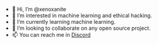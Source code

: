 - 👋 Hi, I’m @xenoxanite
- 👀 I’m interested in machine learning and ethical hacking.
- 🌱 I’m currently learning machine learning.
- 💞️ I’m looking to collaborate on any open source project.
- 📫 You can reach me in [Discord](discordapp.com/users/901332259230064692)

<!---
xenoxanite/xenoxanite is a ✨ special ✨ repository because its `README.md` (this file) appears on your GitHub profile.
You can click the Preview link to take a look at your changes.
--->
